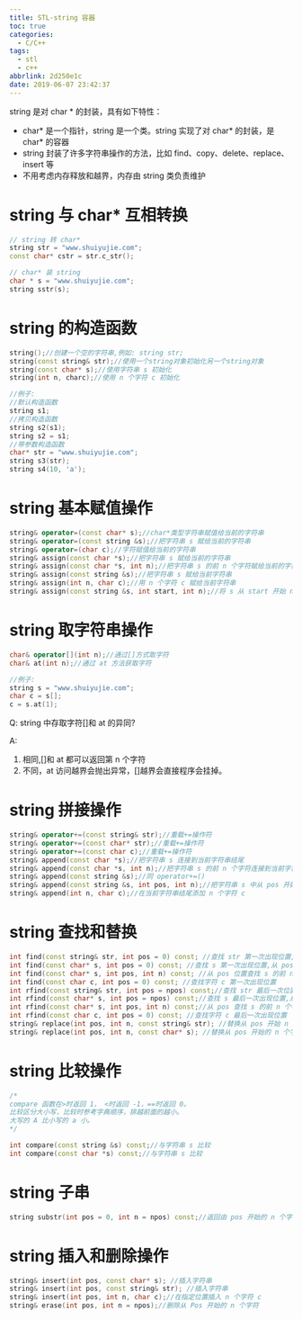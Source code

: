 ```yaml
---
title: STL-string 容器
toc: true
categories:
  - C/C++
tags:
  - stl
  - c++
abbrlink: 2d250e1c
date: 2019-06-07 23:42:37
---
```


string 是对 char * 的封装，具有如下特性：

- char* 是一个指针，string 是一个类。string 实现了对 char* 的封装，是 char*  的容器
- string 封装了许多字符串操作的方法，比如 find、copy、delete、replace、insert 等
- 不用考虑内存释放和越界，内存由 string 类负责维护

<!-- more -->

# string 与 char* 互相转换

```c++
// string 转 char*
string str = "www.shuiyujie.com";
const char* cstr = str.c_str();

// char* 装 string
char * s = "www.shuiyujie.com";
string sstr(s);
```



# string 的构造函数

```c++
string();//创建一个空的字符串,例如: string str;
string(const string& str);//使用一个string对象初始化另一个string对象
string(const char* s);//使用字符串 s 初始化 
string(int n, charc);//使用 n 个字符 c 初始化

//例子:
//默认构造函数
string s1;
//拷贝构造函数
string s2(s1);
string s2 = s1;
//带参数构造函数
char* str = "www.shuiyujie.com";
string s3(str);
string s4(10, 'a');
```



# string 基本赋值操作

```c++
string& operator=(const char* s);//char*类型字符串赋值给当前的字符串
string& operator=(const string &s);//把字符串 s 赋给当前的字符串
string& operator=(char c);//字符赋值给当前的字符串
string& assign(const char *s);//把字符串 s 赋给当前的字符串
string& assign(const char *s, int n);//把字符串 s 的前 n 个字符赋给当前的字符串
string& assign(const string &s);//把字符串 s 赋给当前字符串
string& assign(int n, char c);//用 n 个字符 c 赋给当前字符串
string& assign(const string &s, int start, int n);//将 s 从 start 开始 n 个字符赋值给字符串
```



# string 取字符串操作

```c++
char& operator[](int n);//通过[]方式取字符
char& at(int n);//通过 at 方法获取字符

//例子:
string s = "www.shuiyujie.com";
char c = s[];
c = s.at(1);
```

Q: string 中存取字符[]和 at 的异同?

A: 

1. 相同,[]和 at 都可以返回第 n 个字符
2. 不同，at 访问越界会抛出异常，[]越界会直接程序会挂掉。



# string 拼接操作

```C++
string& operator+=(const string& str);//重载+=操作符
string& operator+=(const char* str);//重载+=操作符
string& operator+=(const char c);//重载+=操作符
string& append(const char *s);//把字符串 s 连接到当前字符串结尾
string& append(const char *s, int n);//把字符串 s 的前 n 个字符连接到当前字符串结尾
string& append(const string &s);//同 operator+=()
string& append(const string &s, int pos, int n);//把字符串 s 中从 pos 开始的 n 个字符连接到当前字符串结尾
string& append(int n, char c);//在当前字符串结尾添加 n 个字符 c
```



# string 查找和替换

```c++
int find(const string& str, int pos = 0) const; //查找 str 第一次出现位置,从 pos 开始查找
int find(const char* s, int pos = 0) const; //查找 s 第一次出现位置,从 pos 开始查找
int find(const char* s, int pos, int n) const; //从 pos 位置查找 s 的前 n 个字符第一次位置
int find(const char c, int pos = 0) const; //查找字符 c 第一次出现位置
int rfind(const string& str, int pos = npos) const;//查找 str 最后一次位置,从 pos 开始查找
int rfind(const char* s, int pos = npos) const;//查找 s 最后一次出现位置,从 pos 开始查找
int rfind(const char* s, int pos, int n) const;//从 pos 查找 s 的前 n 个字符最后一次位置
int rfind(const char c, int pos = 0) const; //查找字符 c 最后一次出现位置
string& replace(int pos, int n, const string& str); //替换从 pos 开始 n 个字符为字符串 str
string& replace(int pos, int n, const char* s); //替换从 pos 开始的 n 个字符为字符串 s
```



# string 比较操作

```c++
/*
compare 函数在>时返回 1， <时返回 -1，==时返回 0。
比较区分大小写，比较时参考字典顺序，排越前面的越小。
大写的 A 比小写的 a 小。
*/

int compare(const string &s) const;//与字符串 s 比较
int compare(const char *s) const;//与字符串 s 比较
```



# string 子串

```c++
string substr(int pos = 0, int n = npos) const;//返回由 pos 开始的 n 个字符组成的字符串
```



# string 插入和删除操作

```c++
string& insert(int pos, const char* s); //插入字符串 
string& insert(int pos, const string& str); //插入字符串
string& insert(int pos, int n, char c);//在指定位置插入 n 个字符 c
string& erase(int pos, int n = npos);//删除从 Pos 开始的 n 个字符
```



